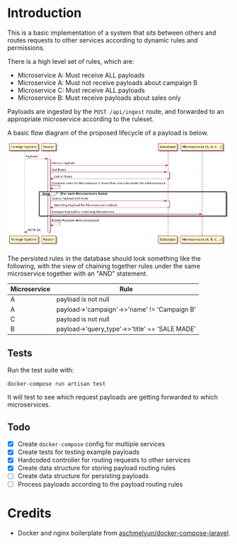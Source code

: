 # Introduction

This is a basic implementation of a system that sits between others and routes requests to other services according to dynamic rules and permissions.

There is a high level set of rules, which are:

- Microservice A: Must receive ALL payloads
- Microservice A: Must not receive payloads about campaign B
- Microservice C: Must receive ALL payloads
- Microservice B: Must receive payloads about sales only

Payloads are ingested by the `POST /api/ingest` route, and forwarded to an appropriate microservice according to the ruleset.

A basic flow diagram of the proposed lifecycle of a payload is below.

![UML](assets/UML.png)

The persisted rules in the database should look something like the following, with the view of chaining together rules under the same microservice together with an "AND" statement.

| Microservice | Rule                                           |
|--------------|------------------------------------------------|
| A            | payload is not null                            |
| A            | payload->'campaign'->>'name' != 'Campaign B'   |
| C            | payload is not null                            |
| B            | payload->'query_type'->>'title' == 'SALE MADE' |

## Tests

Run the test suite with:

```
docker-compose run artisan test
```

It will test to see which request payloads are getting forwarded to which microservices.

## Todo

* [x] Create `docker-compose` config for multiple services
* [x] Create tests for testing example payloads
* [x] Hardcoded controller for routing requests to other services
* [x] Create data structure for storing payload routing rules
* [ ] Create data structure for persisting payloads
* [ ] Process payloads according to the payload routing rules

# Credits 

* Docker and nginx boilerplate from [aschmelyun/docker-compose-laravel](https://github.com/aschmelyun/docker-compose-laravel).
